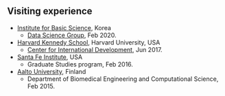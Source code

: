 Visiting experience
------
* [Institute for Basic Science](https://www.ibs.re.kr/eng.do), Korea
  * [Data Science Group](https://ds.ibs.re.kr), Feb 2020.
* [Harvard Kennedy School](https://www.hks.harvard.edu/), Harvard University, USA
  * [Center for International Development](https://www.hks.harvard.edu/centers/cid), Jun 2017.
* [Santa Fe Institute](https://www.santafe.edu/), USA
  * Graduate Studies program, Feb 2016.
* [Aalto University](https://www.aalto.fi/en), Finland
  * Department of Biomedical Engineering and Computational Science, Feb 2015.

